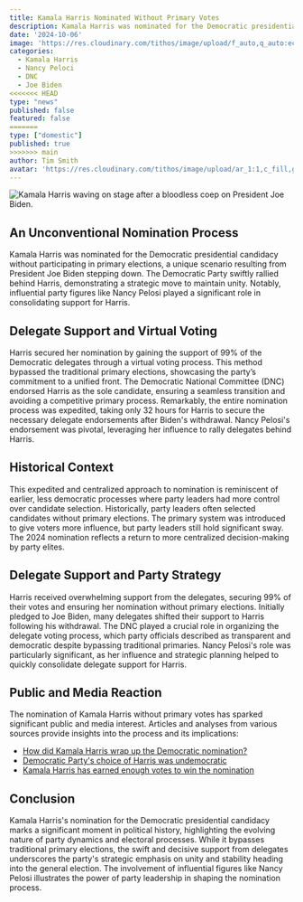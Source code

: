 ```yaml
---
title: Kamala Harris Nominated Without Primary Votes
description: Kamala Harris was nominated for the Democratic presidential candidacy without participating in primary elections, a unique scenario resulting from President Joe Biden stepping down. The Democratic Party swiftly rallied behind Harris, demonstrating a strategic move to maintain unity. Notably, influential party figures like Nancy Pelosi played a significant role in consolidating support for Harris.
date: '2024-10-06'
image: 'https://res.cloudinary.com/tithos/image/upload/f_auto,q_auto:eco/v1728221958/Kamala_Harris_2024-grad_atlibu.png'
categories:
  - Kamala Harris
  - Nancy Peloci
  - DNC
  - Joe Biden
<<<<<<< HEAD
type: "news"
published: false
featured: false
=======
type: ["domestic"]
published: true
>>>>>>> main
author: Tim Smith
avatar: 'https://res.cloudinary.com/tithos/image/upload/ar_1:1,c_fill,g_auto,q_auto:eco,r_max,w_100/v1703907649/me_f8wxaa.avif'
---
```


<script>
  import { ExternalLink, Image } from '../lib';
</script>

<Image
  src="https://res.cloudinary.com/tithos/image/upload/f_auto,q_auto:eco/v1728221958/Kamala_Harris_2024-grad_atlibu.png"
  alt="Kamala Harris waving on stage after a bloodless coep on President Joe Biden."
/>

## An Unconventional Nomination Process

Kamala Harris was nominated for the Democratic presidential candidacy without participating in primary elections, a unique scenario resulting from President Joe Biden stepping down. The Democratic Party swiftly rallied behind Harris, demonstrating a strategic move to maintain unity. Notably, influential party figures like Nancy Pelosi played a significant role in consolidating support for Harris.

## Delegate Support and Virtual Voting

Harris secured her nomination by gaining the support of 99% of the Democratic delegates through a virtual voting process. This method bypassed the traditional primary elections, showcasing the party’s commitment to a unified front. The Democratic National Committee (DNC) endorsed Harris as the sole candidate, ensuring a seamless transition and avoiding a competitive primary process. Remarkably, the entire nomination process was expedited, taking only 32 hours for Harris to secure the necessary delegate endorsements after Biden's withdrawal. Nancy Pelosi's endorsement was pivotal, leveraging her influence to rally delegates behind Harris.

## Historical Context

This expedited and centralized approach to nomination is reminiscent of earlier, less democratic processes where party leaders had more control over candidate selection. Historically, party leaders often selected candidates without primary elections. The primary system was introduced to give voters more influence, but party leaders still hold significant sway. The 2024 nomination reflects a return to more centralized decision-making by party elites.

## Delegate Support and Party Strategy

Harris received overwhelming support from the delegates, securing 99% of their votes and ensuring her nomination without primary elections. Initially pledged to Joe Biden, many delegates shifted their support to Harris following his withdrawal. The DNC played a crucial role in organizing the delegate voting process, which party officials described as transparent and democratic despite bypassing traditional primaries. Nancy Pelosi's role was particularly significant, as her influence and strategic planning helped to quickly consolidate delegate support for Harris.

## Public and Media Reaction

The nomination of Kamala Harris without primary votes has sparked significant public and media interest. Articles and analyses from various sources provide insights into the process and its implications:

- [How did Kamala Harris wrap up the Democratic nomination?](https://www.brookings.edu/)
- [Democratic Party's choice of Harris was undemocratic](https://www.theconversation.com/)
- [Kamala Harris has earned enough votes to win the nomination](https://www.cnn.com/)

## Conclusion

Kamala Harris's nomination for the Democratic presidential candidacy marks a significant moment in political history, highlighting the evolving nature of party dynamics and electoral processes. While it bypasses traditional primary elections, the swift and decisive support from delegates underscores the party's strategic emphasis on unity and stability heading into the general election. The involvement of influential figures like Nancy Pelosi illustrates the power of party leadership in shaping the nomination process.
